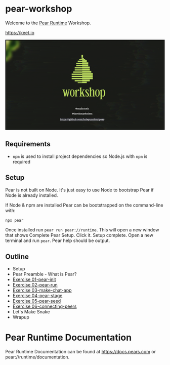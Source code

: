 # pear-workshop

Welcome to the [Pear Runtime](https://github.com/holepunchto/pear) Workshop.


https://keet.io


![Pear Workshop](./snap.png)

## Requirements

* `npm` is used to install project dependencies so Node.js with `npm` is required

## Setup

Pear is not built on Node. It's just easy to use Node to bootstrap Pear if Node is already installed.

If Node & npm are installed Pear can be bootstrapped on the command-line with:

```sh
npx pear
```

Once installed run `pear run pear://runtime`. This will open a new window that shows Complete Pear Setup. Click it. Setup complete. Open a new terminal and run `pear`. Pear help should be output. 

## Outline

* Setup
* Pear Preamble - What is Pear?
* [Exercise 01-pear-init](exercises/01-pear-init/readme.md)
* [Exercise 02-pear-run](exercises/02-pear-run/readme.md)
* [Exercise 03-make-chat-app](exercises/03-make-chat-app/readme.md)
* [Exercise 04-pear-stage](exercises/04-pear-stage/readme.md)
* [Exercise 05-pear-seed](exercises/05-pear-seed/readme.md)
* [Exercise 06-connecting-peers](exercises/06-connecting-peers/readme.md)
* Let's Make Snake
* Wrapup

# Pear Runtime Documentation

Pear Runtime Documentation can be found at https://docs.pears.com or pear://runtime/documentation.